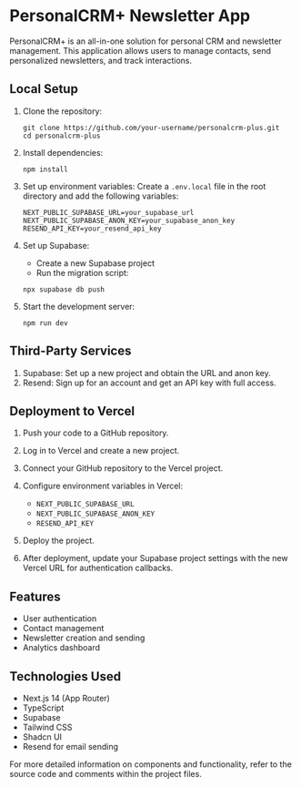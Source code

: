 # PersonalCRM+ Newsletter App

PersonalCRM+ is an all-in-one solution for personal CRM and newsletter management. This application allows users to manage contacts, send personalized newsletters, and track interactions.

## Local Setup

1. Clone the repository:
   ```
   git clone https://github.com/your-username/personalcrm-plus.git
   cd personalcrm-plus
   ```
2. Install dependencies:

   ```
   npm install
   ```

3. Set up environment variables:
   Create a `.env.local` file in the root directory and add the following variables:

   ```
   NEXT_PUBLIC_SUPABASE_URL=your_supabase_url
   NEXT_PUBLIC_SUPABASE_ANON_KEY=your_supabase_anon_key
   RESEND_API_KEY=your_resend_api_key
   ```

4. Set up Supabase:

   - Create a new Supabase project
   - Run the migration script:

   ```
   npx supabase db push
   ```

5. Start the development server:
   ```
   npm run dev
   ```

## Third-Party Services

1. Supabase: Set up a new project and obtain the URL and anon key.
2. Resend: Sign up for an account and get an API key with full access.

## Deployment to Vercel

1. Push your code to a GitHub repository.

2. Log in to Vercel and create a new project.

3. Connect your GitHub repository to the Vercel project.

4. Configure environment variables in Vercel:

   - `NEXT_PUBLIC_SUPABASE_URL`
   - `NEXT_PUBLIC_SUPABASE_ANON_KEY`
   - `RESEND_API_KEY`

5. Deploy the project.

6. After deployment, update your Supabase project settings with the new Vercel URL for authentication callbacks.

## Features

- User authentication
- Contact management
- Newsletter creation and sending
- Analytics dashboard

## Technologies Used

- Next.js 14 (App Router)
- TypeScript
- Supabase
- Tailwind CSS
- Shadcn UI
- Resend for email sending

For more detailed information on components and functionality, refer to the source code and comments within the project files.
